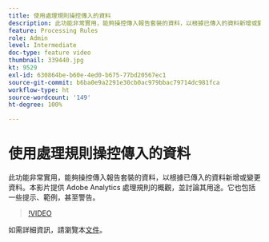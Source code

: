 ```yaml
---
title: 使用處理規則操控傳入的資料
description: 此功能非常實用，能夠操控傳入報告套裝的資料，以根據已傳入的資料新增或變更資料。本影片提供 Adobe Analytics 處理規則的概觀，並討論其用途。它也包括一些提示、範例，甚至警告。
feature: Processing Rules
role: Admin
level: Intermediate
doc-type: feature video
thumbnail: 339440.jpg
kt: 9529
exl-id: 630864be-b60e-4ed0-b675-77bd20567ec1
source-git-commit: b6ba0e9a2291e30cb0ac979bbac79714dc981fca
workflow-type: ht
source-wordcount: '149'
ht-degree: 100%

---
```


# 使用處理規則操控傳入的資料

此功能非常實用，能夠操控傳入報告套裝的資料，以根據已傳入的資料新增或變更資料。本影片提供 Adobe Analytics 處理規則的概觀，並討論其用途。它也包括一些提示、範例，甚至警告。

>[!VIDEO](https://video.tv.adobe.com/v/339440/?quality=12&learn=on)

如需詳細資訊，請瀏覽本[文件](https://experienceleague.adobe.com/docs/analytics/admin/admin-tools/processing-rules/processing-rules.html?lang=zh-Hant)。

